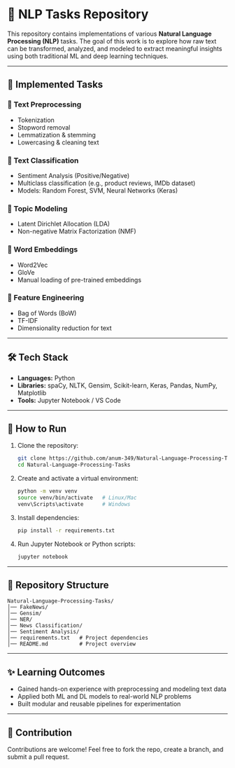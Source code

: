 # 🧠 NLP Tasks Repository

This repository contains implementations of various **Natural Language Processing (NLP)** tasks. The goal of this work is to explore how raw text can be transformed, analyzed, and modeled to extract meaningful insights using both traditional ML and deep learning techniques.

---

## 📌 Implemented Tasks

### 🔹 Text Preprocessing

* Tokenization
* Stopword removal
* Lemmatization & stemming
* Lowercasing & cleaning text

### 🔹 Text Classification

* Sentiment Analysis (Positive/Negative)
* Multiclass classification (e.g., product reviews, IMDb dataset)
* Models: Random Forest, SVM, Neural Networks (Keras)

### 🔹 Topic Modeling

* Latent Dirichlet Allocation (LDA)
* Non-negative Matrix Factorization (NMF)

### 🔹 Word Embeddings

* Word2Vec
* GloVe
* Manual loading of pre-trained embeddings

### 🔹 Feature Engineering

* Bag of Words (BoW)
* TF-IDF
* Dimensionality reduction for text

---

## 🛠️ Tech Stack

* **Languages:** Python
* **Libraries:** spaCy, NLTK, Gensim, Scikit-learn, Keras, Pandas, NumPy, Matplotlib
* **Tools:** Jupyter Notebook / VS Code

---

## 🚀 How to Run

1. Clone the repository:

   ```bash
   git clone https://github.com/anum-349/Natural-Language-Processing-Tasks.git
   cd Natural-Language-Processing-Tasks
   ```

2. Create and activate a virtual environment:

   ```bash
   python -m venv venv
   source venv/bin/activate   # Linux/Mac
   venv\Scripts\activate      # Windows
   ```

3. Install dependencies:

   ```bash
   pip install -r requirements.txt
   ```

4. Run Jupyter Notebook or Python scripts:

   ```bash
   jupyter notebook
   ```

---

## 📂 Repository Structure

```
Natural-Language-Processing-Tasks/
│── FakeNews/             
│── Gensim/         
│── NER/              
│── News Classification/               
│── Sentiment Analysis/               
│── requirements.txt   # Project dependencies
│── README.md          # Project overview
```

---

## ✨ Learning Outcomes

* Gained hands-on experience with preprocessing and modeling text data
* Applied both ML and DL models to real-world NLP problems
* Built modular and reusable pipelines for experimentation

---

## 🙌 Contribution

Contributions are welcome! Feel free to fork the repo, create a branch, and submit a pull request.
